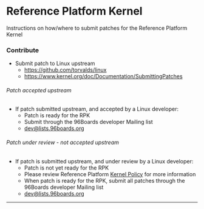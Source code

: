 # Reference Platform Kernel

Instructions on how/where to submit patches for the Reference Platform Kernel

### Contribute

- Submit patch to Linux upstream
   - https://github.com/torvalds/linux
   - https://www.kernel.org/doc/Documentation/SubmittingPatches

###### Patch accepted upstream

- If patch submitted upstream, and accepted by a Linux developer:
   - Patch is ready for the RPK
   - Submit through the 96Boards developer Mailing list
   - dev@lists.96boards.org

###### Patch under review - not accepted upstream

- If patch is submitted upstream, and under review by a Linux developer:
   - Patch is not yet ready for the RPK
   - Please review Reference Platform [Kernel Policy](../../Reference-Platform/KernelPolicy.md) for more information
   - When patch is ready for the RPK, submit all patches through the 96Boards developer Mailing list
   - dev@lists.96boards.org

***



